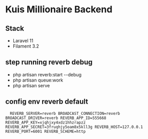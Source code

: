 # Kuis Millionaire Backend

## Stack
- Laravel 11
- Filament 3.2  

## step running reverb debug 
- php artisan reverb:start --debug  
- php artisan queue:work 
- php artisan serve 

## config env reverb default 
`   REVERB_SERVER=reverb
    BROADCAST_CONNECTION=reverb
    BROADCAST_DRIVER=reverb
    REVERB_APP_ID=555668
    REVERB_APP_KEY=xjqhjxy4xdz1hhzrapzz
    REVERB_APP_SECRET=3fruqhjy5oam8x5kll3g
    REVERB_HOST=127.0.0.1
    REVERB_PORT=6001
    REVERB_SCHEME=http 
`
